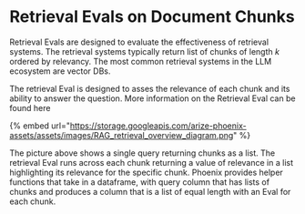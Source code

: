 # Retrieval Evals on Document Chunks

Retrieval Evals are designed to evaluate the effectiveness of retrieval systems. The retrieval systems typically return list of chunks of length _k_ ordered by relevancy. The most common retrieval systems in the LLM ecosystem are vector DBs.

The retrieval Eval is designed to asses the relevance of each chunk and its ability to answer the question. More information on the Retrieval Eval can be found here

{% embed url="https://storage.googleapis.com/arize-phoenix-assets/assets/images/RAG_retrieval_overview_diagram.png" %}

The picture above shows a single query returning chunks as a list. The retrieval Eval runs across each chunk returning a value of relevance in a list highlighting its relevance for the specific chunk. Phoenix provides helper functions that take in a dataframe, with query column that has lists of chunks and produces a column that is a list of equal length with an Eval for each chunk.

